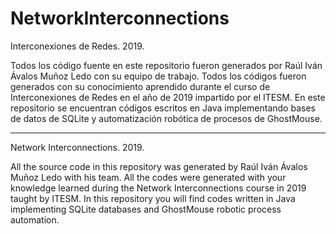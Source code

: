 # NetworkInterconnections

Interconexiones de Redes. 2019.

Todos los código fuente en este repositorio fueron generados por Raúl Iván Ávalos Muñoz Ledo con su equipo de trabajo. Todos los códigos fueron generados con su conocimiento aprendido durante el curso de Interconexiones de Redes en el año de 2019 impartido por el ITESM. En este repositorio se encuentran códigos escritos en Java implementando bases de datos de SQLite y automatización robótica de procesos de GhostMouse.

***********************************************************************************************************************************************

Network Interconnections. 2019.

All the source code in this repository was generated by Raúl Iván Ávalos Muñoz Ledo with his team. All the codes were generated with your knowledge learned during the Network Interconnections course in 2019 taught by ITESM. In this repository you will find codes written in Java implementing SQLite databases and GhostMouse robotic process automation.
